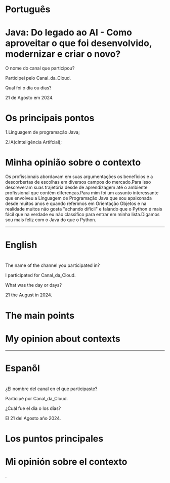 
# Português

# Java: Do legado ao AI - Como aproveitar o que foi desenvolvido, modernizar e criar o novo?


O nome do canal que participou?

Participei pelo Canal_da_Cloud.

Qual foi o dia ou dias?

21 de Agosto em 2024.

# Os principais pontos

1.Linguagem de programação Java;

2.IA(cInteligência Artifcial);


# Minha opinião sobre o contexto

<p>Os profissionais abordavam em suas argumentações os benefícios e a descorbertas de escolhas em diversos campos do mercado.Para isso descreveram suas trajetória desde de aprendizagem até o ambiente profissional que contém diferenças.Para mim foi um assunto interessante que envolveu a Linguagem de Programação Java que sou apaixonada desde muitos anos e quando referimos em Orientação Objetos e na realidade  muitos não gosta "achando  difícil" e falando que o Python é mais fácil que na verdade eu não classifico para entrar em minha lista.Digamos sou mais feliz com o Java do que o Python.</p>

--------------------------------------------------------------------------------------------------------------------------------

# English

# 

The name of the channel you participated in?

I participated for Canal_da_Cloud.

What was the day or days?

21 the August in 2024.

# The main points



# My opinion about contexts

<p> </p>

--------------------------------------------------------------------------------------------------------------------------------

# Espanõl 

# 

¿El nombre del canal en el que participaste?

Participé por  Canal_da_Cloud.

¿Cuál fue el día o los días?

El 21 del Agosto año 2024.


# Los puntos principales



#  Mi opinión sobre el contexto

<p>.</p>





